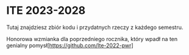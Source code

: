 # ITE 2023-2028

Tutaj znajdziesz zbiór kodu i przydatnych rzeczy z każdego semestru.

Honorowa wzmianka dla poprzedniego rocznika, który wpadł na ten genialny pomysł[https://github.com/Ite-2022-pwr]

<!--

**Here are some ideas to get you started:**

🙋‍♀️ A short introduction - what is your organization all about?
🌈 Contribution guidelines - how can the community get involved?
👩‍💻 Useful resources - where can the community find your docs? Is there anything else the community should know?
🍿 Fun facts - what does your team eat for breakfast?
🧙 Remember, you can do mighty things with the power of [Markdown](https://docs.github.com/github/writing-on-github/getting-started-with-writing-and-formatting-on-github/basic-writing-and-formatting-syntax)
-->
